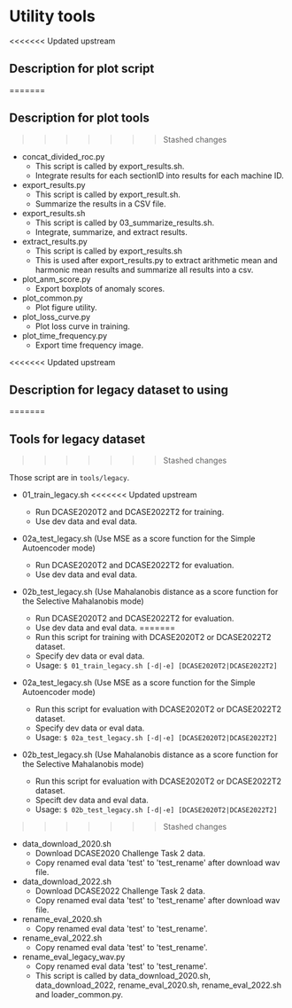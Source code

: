 # Utility tools

<<<<<<< Updated upstream
## Description for plot script
=======
## Description for plot tools
>>>>>>> Stashed changes

- concat_divided_roc.py
    - This script is called by export_results.sh.
    - Integrate results for each sectionID into results for each machine ID.
- export_results.py
    - This script is called by export_result.sh.
    - Summarize the results in a CSV file.
- export_results.sh
    - This script is called by 03_summarize_results.sh.
    - Integrate, summarize, and extract results.
- extract_results.py
    - This script is called by export_results.sh
    - This is used after export_results.py to extract arithmetic mean and harmonic mean results and summarize all results into a csv.
- plot_anm_score.py
    - Export boxplots of anomaly scores.
- plot_common.py
    - Plot figure utility.
- plot_loss_curve.py
    - Plot loss curve in training.
- plot_time_frequency.py
    - Export time frequency image.

<<<<<<< Updated upstream
## Description for legacy dataset to using
=======
## Tools for legacy dataset
>>>>>>> Stashed changes

Those script are in `tools/legacy`. 

- 01_train_legacy.sh
<<<<<<< Updated upstream
    - Run DCASE2020T2 and DCASE2022T2 for training.
    - Use dev data and eval data.
- 02a_test_legacy.sh (Use MSE as a score function for the Simple Autoencoder mode)
    - Run DCASE2020T2 and DCASE2022T2 for evaluation.
    - Use dev data and eval data.
- 02b_test_legacy.sh (Use Mahalanobis distance as a score function for the Selective Mahalanobis mode)
    - Run DCASE2020T2 and DCASE2022T2 for evaluation.
    - Use dev data and eval data.
=======
    - Run this script for training with DCASE2020T2 or DCASE2022T2 dataset.
    - Specify dev data or eval data.
    - Usage:
    ```$ 01_train_legacy.sh [-d|-e] [DCASE2020T2|DCASE2022T2]```

- 02a_test_legacy.sh (Use MSE as a score function for the Simple Autoencoder mode)
    - Run this script for evaluation with DCASE2020T2 or DCASE2022T2 dataset.
    - Specify dev data or eval data.
    - Usage:
    ```$ 02a_test_legacy.sh [-d|-e] [DCASE2020T2|DCASE2022T2]```

- 02b_test_legacy.sh (Use Mahalanobis distance as a score function for the Selective Mahalanobis mode)
    - Run this script for evaluation with DCASE2020T2 or DCASE2022T2 dataset.
    - Specift dev data and eval data.
    - Usage:
    ```$ 02b_test_legacy.sh [-d|-e] [DCASE2020T2|DCASE2022T2]```

>>>>>>> Stashed changes
- data_download_2020.sh
    - Download DCASE2020 Challenge Task 2 data.
    - Copy renamed eval data 'test' to 'test_rename' after download wav file.
- data_download_2022.sh
    - Download DCASE2022 Challenge Task 2 data.
    - Copy renamed eval data 'test' to 'test_rename' after download wav file.
- rename_eval_2020.sh
    - Copy renamed eval data 'test' to 'test_rename'.
- rename_eval_2022.sh
    - Copy renamed eval data 'test' to 'test_rename'.
- rename_eval_legacy_wav.py
    - Copy renamed eval data 'test' to 'test_rename'.
    - This script is called by data_download_2020.sh, data_download_2022, rename_eval_2020.sh, rename_eval_2022.sh and loader_common.py.
